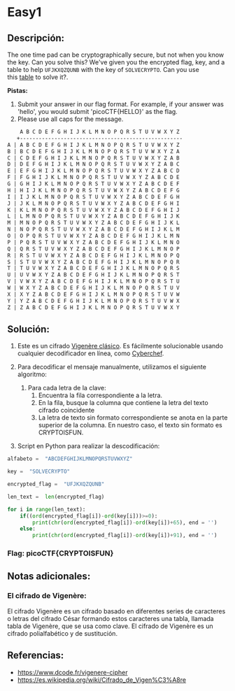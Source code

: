 # Easy1

## Descripción: 
The one time pad can be cryptographically secure, but not when you know the key. Can you solve this? We've given you the encrypted flag, key, and a table to help `UFJKXQZQUNB` with the key of `SOLVECRYPTO`. Can you use this [table](https://jupiter.challenges.picoctf.org/static/1fd21547c154c678d2dab145c29f1d79/table.txt) to solve it?.

**Pistas:**
1. Submit your answer in our flag format. For example, if your answer was 'hello', you would submit 'picoCTF{HELLO}' as the flag.
2. Please use all caps for the message.

```txt
    A B C D E F G H I J K L M N O P Q R S T U V W X Y Z 
   +----------------------------------------------------
A | A B C D E F G H I J K L M N O P Q R S T U V W X Y Z
B | B C D E F G H I J K L M N O P Q R S T U V W X Y Z A
C | C D E F G H I J K L M N O P Q R S T U V W X Y Z A B
D | D E F G H I J K L M N O P Q R S T U V W X Y Z A B C
E | E F G H I J K L M N O P Q R S T U V W X Y Z A B C D
F | F G H I J K L M N O P Q R S T U V W X Y Z A B C D E
G | G H I J K L M N O P Q R S T U V W X Y Z A B C D E F
H | H I J K L M N O P Q R S T U V W X Y Z A B C D E F G
I | I J K L M N O P Q R S T U V W X Y Z A B C D E F G H
J | J K L M N O P Q R S T U V W X Y Z A B C D E F G H I
K | K L M N O P Q R S T U V W X Y Z A B C D E F G H I J
L | L M N O P Q R S T U V W X Y Z A B C D E F G H I J K
M | M N O P Q R S T U V W X Y Z A B C D E F G H I J K L
N | N O P Q R S T U V W X Y Z A B C D E F G H I J K L M
O | O P Q R S T U V W X Y Z A B C D E F G H I J K L M N
P | P Q R S T U V W X Y Z A B C D E F G H I J K L M N O
Q | Q R S T U V W X Y Z A B C D E F G H I J K L M N O P
R | R S T U V W X Y Z A B C D E F G H I J K L M N O P Q
S | S T U V W X Y Z A B C D E F G H I J K L M N O P Q R
T | T U V W X Y Z A B C D E F G H I J K L M N O P Q R S
U | U V W X Y Z A B C D E F G H I J K L M N O P Q R S T
V | V W X Y Z A B C D E F G H I J K L M N O P Q R S T U
W | W X Y Z A B C D E F G H I J K L M N O P Q R S T U V
X | X Y Z A B C D E F G H I J K L M N O P Q R S T U V W
Y | Y Z A B C D E F G H I J K L M N O P Q R S T U V W X
Z | Z A B C D E F G H I J K L M N O P Q R S T U V W X Y
```

## Solución:
1. Este es un cifrado [Vigenère clásico](https://www.dcode.fr/vigenere-cipher). Es fácilmente solucionable usando cualquier decodificador en línea, como [Cyberchef](https://gchq.github.io/CyberChef/).

2. Para decodificar el mensaje manualmente, utilizamos el siguiente algoritmo:
	1. Para cada letra de la clave:
		1. Encuentra la fila correspondiente a la letra.
		2. En la fila, busque la columna que contiene la letra del texto cifrado coincidente
		3. La letra de texto sin formato correspondiente se anota en la parte superior de la columna.
En nuestro caso, el texto sin formato es CRYPTOISFUN.

3. Script en Python para realizar la descodificación: 

```python
alfabeto =  "ABCDEFGHIJKLMNOPQRSTUVWXYZ"

key =  "SOLVECRYPTO"

encrypted_flag =  "UFJKXQZQUNB"

len_text =  len(encrypted_flag)

for i in range(len_text):
    if((ord(encrypted_flag[i])-ord(key[i]))>=0):
        print(chr(ord(encrypted_flag[i])-ord(key[i])+65), end = '')
    else:
        print(chr(ord(encrypted_flag[i])-ord(key[i])+91), end = '')
```

### Flag: picoCTF{CRYPTOISFUN}

## Notas adicionales:

### **El cifrado de Vigenère**:
El cifrado Vigenère es un cifrado basado en diferentes series de caracteres o letras del cifrado César formando estos caracteres una tabla, llamada tabla de Vigenère, que se usa como clave. El cifrado de Vigenère es un cifrado polialfabético y de sustitución.

## Referencias:
- https://www.dcode.fr/vigenere-cipher
- https://es.wikipedia.org/wiki/Cifrado_de_Vigen%C3%A8re